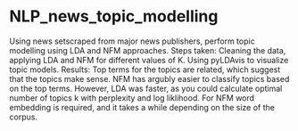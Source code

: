 # NLP_news_topic_modelling
Using news setscraped from major news publishers, perform topic modelling using LDA and NFM approaches.
Steps taken:
Cleaning the data, applying LDA and NFM for different values of K. Using pyLDAvis to visualize topic models.
  Results:
Top terms for the topics are related, which suggest that the topics make sense. NFM has argubly easier to classify topics based on the top terms. However, LDA was faster, as you could calculate optimal number of topics k with perplexity and log liklihood. For NFM word embedding is required, and it takes a while depending on the size of the corpus.
